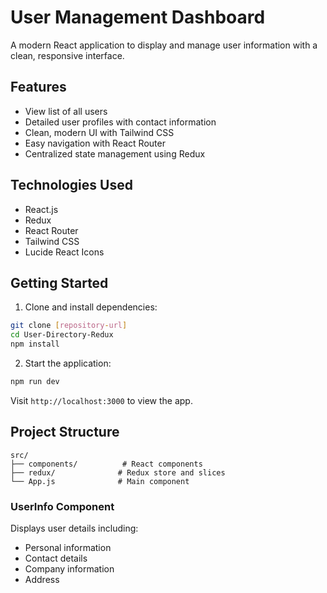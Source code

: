 # User Management Dashboard

A modern React application to display and manage user information with a clean, responsive interface.

## Features
- View list of all users
- Detailed user profiles with contact information
- Clean, modern UI with Tailwind CSS
- Easy navigation with React Router
- Centralized state management using Redux

## Technologies Used
- React.js
- Redux
- React Router
- Tailwind CSS
- Lucide React Icons

## Getting Started

1. Clone and install dependencies:
```bash
git clone [repository-url]
cd User-Directory-Redux
npm install
```

2. Start the application:
```bash
npm run dev
```

Visit `http://localhost:3000` to view the app.

## Project Structure
```
src/
├── components/          # React components
├── redux/              # Redux store and slices
└── App.js              # Main component
```

### UserInfo Component
Displays user details including:
- Personal information
- Contact details
- Company information
- Address

